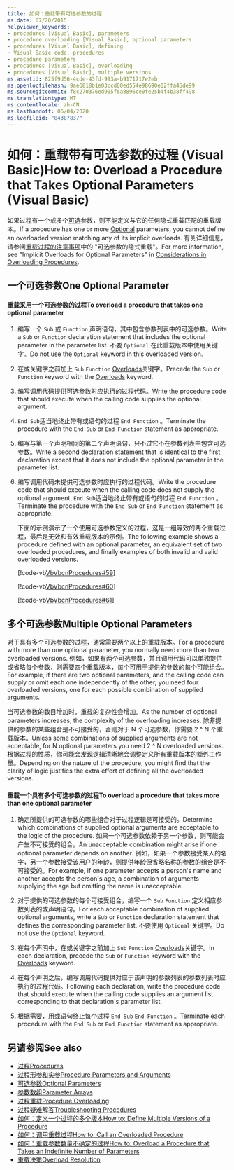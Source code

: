```yaml
---
title: 如何：重载带有可选参数的过程
ms.date: 07/20/2015
helpviewer_keywords:
- procedures [Visual Basic], parameters
- procedure overloading [Visual Basic], optional parameters
- procedures [Visual Basic], defining
- Visual Basic code, procedures
- procedure parameters
- procedures [Visual Basic], overloading
- procedures [Visual Basic], multiple versions
ms.assetid: 825f9d56-4cde-43fd-993a-b9171717e2eb
ms.openlocfilehash: 9ae6818b1e03ccd00ed554e98690e02ffa45de99
ms.sourcegitcommit: f8c270376ed905f6a8896ce0fe25b4f4b38ff498
ms.translationtype: MT
ms.contentlocale: zh-CN
ms.lasthandoff: 06/04/2020
ms.locfileid: "84387837"
---
```

# <a name="how-to-overload-a-procedure-that-takes-optional-parameters-visual-basic"></a><span data-ttu-id="6048f-102">如何：重载带有可选参数的过程 (Visual Basic)</span><span class="sxs-lookup"><span data-stu-id="6048f-102">How to: Overload a Procedure that Takes Optional Parameters (Visual Basic)</span></span>
<span data-ttu-id="6048f-103">如果过程有一个或多个[可选](../../../language-reference/modifiers/optional.md)参数，则不能定义与它的任何隐式重载匹配的重载版本。</span><span class="sxs-lookup"><span data-stu-id="6048f-103">If a procedure has one or more [Optional](../../../language-reference/modifiers/optional.md) parameters, you cannot define an overloaded version matching any of its implicit overloads.</span></span> <span data-ttu-id="6048f-104">有关详细信息，请参阅[重载过程的注意事项](./considerations-in-overloading-procedures.md)中的 "可选参数的隐式重载"。</span><span class="sxs-lookup"><span data-stu-id="6048f-104">For more information, see "Implicit Overloads for Optional Parameters" in [Considerations in Overloading Procedures](./considerations-in-overloading-procedures.md).</span></span>  
  
## <a name="one-optional-parameter"></a><span data-ttu-id="6048f-105">一个可选参数</span><span class="sxs-lookup"><span data-stu-id="6048f-105">One Optional Parameter</span></span>  
  
#### <a name="to-overload-a-procedure-that-takes-one-optional-parameter"></a><span data-ttu-id="6048f-106">重载采用一个可选参数的过程</span><span class="sxs-lookup"><span data-stu-id="6048f-106">To overload a procedure that takes one optional parameter</span></span>  
  
1. <span data-ttu-id="6048f-107">编写一个 `Sub` 或 `Function` 声明语句，其中包含参数列表中的可选参数。</span><span class="sxs-lookup"><span data-stu-id="6048f-107">Write a `Sub` or `Function` declaration statement that includes the optional parameter in the parameter list.</span></span> <span data-ttu-id="6048f-108">不要 `Optional` 在此重载版本中使用关键字。</span><span class="sxs-lookup"><span data-stu-id="6048f-108">Do not use the `Optional` keyword in this overloaded version.</span></span>  
  
2. <span data-ttu-id="6048f-109">在或关键字之前加上 `Sub` `Function` [Overloads](../../../language-reference/modifiers/overloads.md)关键字。</span><span class="sxs-lookup"><span data-stu-id="6048f-109">Precede the `Sub` or `Function` keyword with the [Overloads](../../../language-reference/modifiers/overloads.md) keyword.</span></span>  
  
3. <span data-ttu-id="6048f-110">编写调用代码提供可选参数时应执行的过程代码。</span><span class="sxs-lookup"><span data-stu-id="6048f-110">Write the procedure code that should execute when the calling code supplies the optional argument.</span></span>  
  
4. <span data-ttu-id="6048f-111">`End Sub`适当地终止带有或语句的过程 `End Function` 。</span><span class="sxs-lookup"><span data-stu-id="6048f-111">Terminate the procedure with the `End Sub` or `End Function` statement as appropriate.</span></span>  
  
5. <span data-ttu-id="6048f-112">编写与第一个声明相同的第二个声明语句，只不过它不在参数列表中包含可选参数。</span><span class="sxs-lookup"><span data-stu-id="6048f-112">Write a second declaration statement that is identical to the first declaration except that it does not include the optional parameter in the parameter list.</span></span>  
  
6. <span data-ttu-id="6048f-113">编写调用代码未提供可选参数时应执行的过程代码。</span><span class="sxs-lookup"><span data-stu-id="6048f-113">Write the procedure code that should execute when the calling code does not supply the optional argument.</span></span> <span data-ttu-id="6048f-114">`End Sub`适当地终止带有或语句的过程 `End Function` 。</span><span class="sxs-lookup"><span data-stu-id="6048f-114">Terminate the procedure with the `End Sub` or `End Function` statement as appropriate.</span></span>  
  
     <span data-ttu-id="6048f-115">下面的示例演示了一个使用可选参数定义的过程，这是一组等效的两个重载过程，最后是无效和有效重载版本的示例。</span><span class="sxs-lookup"><span data-stu-id="6048f-115">The following example shows a procedure defined with an optional parameter,  an equivalent set of two overloaded procedures, and finally examples of both invalid and valid overloaded versions.</span></span>  
  
     [!code-vb[VbVbcnProcedures#59](~/samples/snippets/visualbasic/VS_Snippets_VBCSharp/VbVbcnProcedures/VB/Class1.vb#59)]  
  
     [!code-vb[VbVbcnProcedures#60](~/samples/snippets/visualbasic/VS_Snippets_VBCSharp/VbVbcnProcedures/VB/Class1.vb#60)]  
  
     [!code-vb[VbVbcnProcedures#61](~/samples/snippets/visualbasic/VS_Snippets_VBCSharp/VbVbcnProcedures/VB/Class1.vb#61)]  
  
## <a name="multiple-optional-parameters"></a><span data-ttu-id="6048f-116">多个可选参数</span><span class="sxs-lookup"><span data-stu-id="6048f-116">Multiple Optional Parameters</span></span>  
 <span data-ttu-id="6048f-117">对于具有多个可选参数的过程，通常需要两个以上的重载版本。</span><span class="sxs-lookup"><span data-stu-id="6048f-117">For a procedure with more than one optional parameter, you normally need more than two overloaded versions.</span></span> <span data-ttu-id="6048f-118">例如，如果有两个可选参数，并且调用代码可以单独提供或省略每个参数，则需要四个重载版本，每个可用于提供的参数的每个可能组合。</span><span class="sxs-lookup"><span data-stu-id="6048f-118">For example, if there are two optional parameters, and the calling code can supply or omit each one independently of the other, you need four overloaded versions, one for each possible combination of supplied arguments.</span></span>  
  
 <span data-ttu-id="6048f-119">当可选参数的数目增加时，重载的复杂性会增加。</span><span class="sxs-lookup"><span data-stu-id="6048f-119">As the number of optional parameters increases, the complexity of the overloading increases.</span></span> <span data-ttu-id="6048f-120">除非提供的参数的某些组合是不可接受的，否则对于 N 个可选参数，你需要 2 ^ N 个重载版本。</span><span class="sxs-lookup"><span data-stu-id="6048f-120">Unless some combinations of supplied arguments are not acceptable, for N optional parameters you need 2 ^ N overloaded versions.</span></span> <span data-ttu-id="6048f-121">根据过程的性质，你可能会发现逻辑清晰地会调整定义所有重载版本的额外工作量。</span><span class="sxs-lookup"><span data-stu-id="6048f-121">Depending on the nature of the procedure, you might find that the clarity of logic justifies the extra effort of defining all the overloaded versions.</span></span>  
  
#### <a name="to-overload-a-procedure-that-takes-more-than-one-optional-parameter"></a><span data-ttu-id="6048f-122">重载一个具有多个可选参数的过程</span><span class="sxs-lookup"><span data-stu-id="6048f-122">To overload a procedure that takes more than one optional parameter</span></span>  
  
1. <span data-ttu-id="6048f-123">确定所提供的可选参数的哪些组合对于过程逻辑是可接受的。</span><span class="sxs-lookup"><span data-stu-id="6048f-123">Determine which combinations of supplied optional arguments are acceptable to the logic of the procedure.</span></span> <span data-ttu-id="6048f-124">如果一个可选参数依赖于另一个参数，则可能会产生不可接受的组合。</span><span class="sxs-lookup"><span data-stu-id="6048f-124">An unacceptable combination might arise if one optional parameter depends on another.</span></span> <span data-ttu-id="6048f-125">例如，如果一个参数接受某人的名字，另一个参数接受该用户的年龄，则提供年龄但省略名称的参数的组合是不可接受的。</span><span class="sxs-lookup"><span data-stu-id="6048f-125">For example, if one parameter accepts a person's name and another accepts the person's age, a combination of arguments supplying the age but omitting the name is unacceptable.</span></span>  
  
2. <span data-ttu-id="6048f-126">对于提供的可选参数的每个可接受组合，编写一个 `Sub` `Function` 定义相应参数列表的或声明语句。</span><span class="sxs-lookup"><span data-stu-id="6048f-126">For each acceptable combination of supplied optional arguments, write a `Sub` or `Function` declaration statement that defines the corresponding parameter list.</span></span> <span data-ttu-id="6048f-127">不要使用 `Optional` 关键字。</span><span class="sxs-lookup"><span data-stu-id="6048f-127">Do not use the `Optional` keyword.</span></span>  
  
3. <span data-ttu-id="6048f-128">在每个声明中，在或关键字之前加上 `Sub` `Function` [Overloads](../../../language-reference/modifiers/overloads.md)关键字。</span><span class="sxs-lookup"><span data-stu-id="6048f-128">In each declaration, precede the `Sub` or `Function` keyword with the [Overloads](../../../language-reference/modifiers/overloads.md) keyword.</span></span>  
  
4. <span data-ttu-id="6048f-129">在每个声明之后，编写调用代码提供对应于该声明的参数列表的参数列表时应执行的过程代码。</span><span class="sxs-lookup"><span data-stu-id="6048f-129">Following each declaration, write the procedure code that should execute when the calling code supplies an argument list corresponding to that declaration's parameter list.</span></span>  
  
5. <span data-ttu-id="6048f-130">根据需要，用或语句终止每个过程 `End Sub` `End Function` 。</span><span class="sxs-lookup"><span data-stu-id="6048f-130">Terminate each procedure with the `End Sub` or `End Function` statement as appropriate.</span></span>  
  
## <a name="see-also"></a><span data-ttu-id="6048f-131">另请参阅</span><span class="sxs-lookup"><span data-stu-id="6048f-131">See also</span></span>

- [<span data-ttu-id="6048f-132">过程</span><span class="sxs-lookup"><span data-stu-id="6048f-132">Procedures</span></span>](./index.md)
- [<span data-ttu-id="6048f-133">过程形参和实参</span><span class="sxs-lookup"><span data-stu-id="6048f-133">Procedure Parameters and Arguments</span></span>](./procedure-parameters-and-arguments.md)
- [<span data-ttu-id="6048f-134">可选参数</span><span class="sxs-lookup"><span data-stu-id="6048f-134">Optional Parameters</span></span>](./optional-parameters.md)
- [<span data-ttu-id="6048f-135">参数数组</span><span class="sxs-lookup"><span data-stu-id="6048f-135">Parameter Arrays</span></span>](./parameter-arrays.md)
- [<span data-ttu-id="6048f-136">过程重载</span><span class="sxs-lookup"><span data-stu-id="6048f-136">Procedure Overloading</span></span>](./procedure-overloading.md)
- [<span data-ttu-id="6048f-137">过程疑难解答</span><span class="sxs-lookup"><span data-stu-id="6048f-137">Troubleshooting Procedures</span></span>](./troubleshooting-procedures.md)
- [<span data-ttu-id="6048f-138">如何：定义一个过程的多个版本</span><span class="sxs-lookup"><span data-stu-id="6048f-138">How to: Define Multiple Versions of a Procedure</span></span>](./how-to-define-multiple-versions-of-a-procedure.md)
- [<span data-ttu-id="6048f-139">如何：调用重载过程</span><span class="sxs-lookup"><span data-stu-id="6048f-139">How to: Call an Overloaded Procedure</span></span>](./how-to-call-an-overloaded-procedure.md)
- [<span data-ttu-id="6048f-140">如何：重载参数数量不确定的过程</span><span class="sxs-lookup"><span data-stu-id="6048f-140">How to: Overload a Procedure that Takes an Indefinite Number of Parameters</span></span>](./how-to-overload-a-procedure-that-takes-an-indefinite-number-of-parameters.md)
- [<span data-ttu-id="6048f-141">重载决策</span><span class="sxs-lookup"><span data-stu-id="6048f-141">Overload Resolution</span></span>](./overload-resolution.md)
